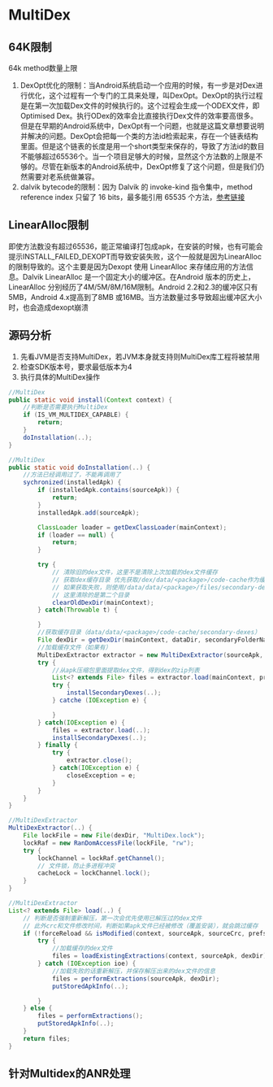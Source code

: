 # MultiDex

## 64K限制

64k method数量上限

1. DexOpt优化的限制：当Android系统启动一个应用的时候，有一步是对Dex进行优化，这个过程有一个专门的工具来处理，叫DexOpt。DexOpt的执行过程是在第一次加载Dex文件的时候执行的。这个过程会生成一个ODEX文件，即Optimised Dex。执行ODex的效率会比直接执行Dex文件的效率要高很多。但是在早期的Android系统中，DexOpt有一个问题，也就是这篇文章想要说明并解决的问题。DexOpt会把每一个类的方法id检索起来，存在一个链表结构里面。但是这个链表的长度是用一个short类型来保存的，导致了方法id的数目不能够超过65536个。当一个项目足够大的时候，显然这个方法数的上限是不够的。尽管在新版本的Android系统中，DexOpt修复了这个问题，但是我们仍然需要对老系统做兼容。
2. dalvik bytecode的限制：因为 Dalvik 的 invoke-kind 指令集中，method reference index 只留了 16 bits，最多能引用 65535 个方法，[参考链接](http://stackoverflow.com/questions/21490382/does-the-android-art-runtime-have-the-same-method-limit-limitations-as-dalvik/21492160#21492160，http://source.android.com/devices/tech/dalvik/dalvik-bytecode.html)

## LinearAlloc限制

即使方法数没有超过65536，能正常编译打包成apk，在安装的时候，也有可能会提示INSTALL_FAILED_DEXOPT而导致安装失败，这个一般就是因为LinearAlloc的限制导致的。这个主要是因为Dexopt 使用 LinearAlloc 来存储应用的方法信息。Dalvik LinearAlloc 是一个固定大小的缓冲区。在Android 版本的历史上，LinearAlloc 分别经历了4M/5M/8M/16M限制。Android 2.2和2.3的缓冲区只有5MB，Android 4.x提高到了8MB 或16MB。当方法数量过多导致超出缓冲区大小时，也会造成dexopt崩溃

## 源码分析

1. 先看JVM是否支持MultiDex，若JVM本身就支持则MultiDex库工程将被禁用
2. 检查SDK版本号，要求最低版本为4
3. 执行具体的MultiDex操作


```java
//MultiDex
public static void install(Context context) {
    //判断是否需要执行MultiDex
    if (IS_VM_MULTIDEX_CAPABLE) {
        return;
    }
    doInstallation(..);
}

//MultiDex
public static void doInstallation(..) {
    //方法已经调用过了，不能再调用了
    sychronized(installedApk) {
        if (installedApk.contains(sourceApk)) {
            return;
        }
        installedApk.add(sourceApk);

        ClassLoader loader = getDexClassLoader(mainContext);
        if (loader == null) {
            return;
        }

        try {
            // 清除旧的dex文件，这里不是清除上次加载的dex文件缓存
            // 获取dex缓存目录 优先获取/dex/data/<package>/code-cache作为缓存目录
            // 如果获取失败，则使用/data/data/<package>/files/secondary-dexes目录
            // 这里清除的是第二个目录
            clearOldDexDir(mainContext);
        } catch(Throwable t) {

        }
        //获取缓存目录（data/data/<package>/code-cache/secondary-dexes）
        File dexDir = getDexDir(mainContext, dataDir, secondaryFolderName);
        //加载缓存文件（如果有）
        MultiDexExtractor extractor = new MultiDexExtractor(sourceApk, dexDir);
        try {
            //从apk压缩包里面提取dex文件，得到dex的zip列表
            List<? extends File> files = extractor.load(mainContext, prefsKeyPrefix, false);
            try {
                installSecondaryDexes(..);
            } catche (IOException e) {

            }
        } catch(IOException e) {
            files = extractor.load(..);
            installSecondaryDexes(..);
        } finally {
            try {
                extractor.close();
            } catch(IOException e) {
                closeException = e;
            }
        }
    }
}

//MultiDexExtractor
MultiDexExtractor(..) {
    File lockFile = new File(dexDir, "MultiDex.lock");
    lockRaf = new RanDomAccessFile(lockFile, "rw");
    try {
        lockChannel = lockRaf.getChannel();
        // 文件锁，防止多进程冲突
        cacheLock = lockChannel.lock();
    }
}

//MultiDexExtractor
List<? extends File> load(..) {
    // 判断是否强制重新解压，第一次会优先使用已解压过的dex文件
    // 此外crc和文件修改时间，判断如果apk文件已经被修改（覆盖安装），就会跳过缓存
    if (!forceReload && isModified(context, sourceApk, sourceCrc, prefsKeyPrefix)) {
        try {
            //加载缓存的dex文件
            files = loadExistingExtractions(context, sourceApk, dexDir);
        } catch (IOException ioe) {
            //加载失败的话重新解压，并保存解压出来的dex文件的信息
            files = performExtractions(sourceApk, dexDir);
            putStoredApkInfo(..);

        }
    } else {
        files = performExtractions();
        putStoredApkInfo(..);
    }
    return files;
}
```

## 针对Multidex的ANR处理
